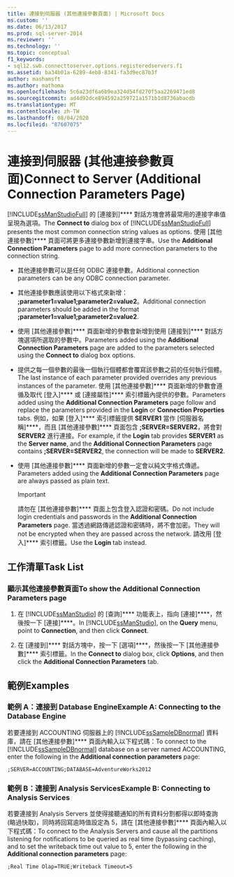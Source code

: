 ```yaml
---
title: 連接到伺服器 (其他連接參數頁面) | Microsoft Docs
ms.custom: ''
ms.date: 06/13/2017
ms.prod: sql-server-2014
ms.reviewer: ''
ms.technology: ''
ms.topic: conceptual
f1_keywords:
- sql12.swb.connecttoserver.options.registeredservers.f1
ms.assetid: ba34b01a-6289-4eb8-8341-fa3d9ec87b3f
author: mashamsft
ms.author: mathoma
ms.openlocfilehash: 5c6a23df6a6b9ea324d54fd270f5aa2269471ed8
ms.sourcegitcommit: ad4d92dce894592a259721a1571b1d8736abacdb
ms.translationtype: MT
ms.contentlocale: zh-TW
ms.lasthandoff: 08/04/2020
ms.locfileid: "87607075"
---
```

# <a name="connect-to-server-additional-connection-parameters-page"></a><span data-ttu-id="8c77d-102">連接到伺服器 (其他連接參數頁面)</span><span class="sxs-lookup"><span data-stu-id="8c77d-102">Connect to Server (Additional Connection Parameters Page)</span></span>
  <span data-ttu-id="8c77d-103">[!INCLUDE[ssManStudioFull](../includes/ssmanstudiofull-md.md)] 的 [連接到]\*\*\*\* 對話方塊會將最常用的連接字串值呈現為選項。</span><span class="sxs-lookup"><span data-stu-id="8c77d-103">The **Connect to** dialog box of [!INCLUDE[ssManStudioFull](../includes/ssmanstudiofull-md.md)] presents the most common connection string values as options.</span></span> <span data-ttu-id="8c77d-104">使用 [其他連接參數]\*\*\*\* 頁面可將更多連接參數新增到連接字串。</span><span class="sxs-lookup"><span data-stu-id="8c77d-104">Use the **Additional Connection Parameters** page to add more connection parameters to the connection string.</span></span>  
  
-   <span data-ttu-id="8c77d-105">其他連接參數可以是任何 ODBC 連接參數。</span><span class="sxs-lookup"><span data-stu-id="8c77d-105">Additional connection parameters can be any ODBC connection parameter.</span></span>  
  
-   <span data-ttu-id="8c77d-106">其他連接參數應該使用以下格式來新增： **;parameter1=value1;parameter2=value2**。</span><span class="sxs-lookup"><span data-stu-id="8c77d-106">Additional connection parameters should be added in the format **;parameter1=value1;parameter2=value2**.</span></span>  
  
-   <span data-ttu-id="8c77d-107">使用 [其他連接參數]\*\*\*\* 頁面新增的參數會新增到使用 [連接到]\*\*\*\* 對話方塊選項所選取的參數中。</span><span class="sxs-lookup"><span data-stu-id="8c77d-107">Parameters added using the **Additional Connection Parameters** page are added to the parameters selected using the **Connect to** dialog box options.</span></span>  
  
-   <span data-ttu-id="8c77d-108">提供之每一個參數的最後一個執行個體都會覆寫該參數之前的任何執行個體。</span><span class="sxs-lookup"><span data-stu-id="8c77d-108">The last instance of each parameter provided overrides any previous instances of the parameter.</span></span> <span data-ttu-id="8c77d-109">使用 [其他連接參數]\*\*\*\* 頁面新增的參數會遵循及取代 [登入]\*\*\*\* 或 [連接屬性]\*\*\*\* 索引標籤內提供的參數。</span><span class="sxs-lookup"><span data-stu-id="8c77d-109">Parameters added using the **Additional Connection Parameters** page follow and replace the parameters provided in the **Login** or **Connection Properties** tabs.</span></span> <span data-ttu-id="8c77d-110">例如，如果 [登入]\*\*\*\* 索引標籤提供 **SERVER1** 當作 [伺服器名稱]\*\*\*\*，而且 [其他連接參數]\*\*\*\* 頁面包含 **;SERVER=SERVER2**，將會對 **SERVER2** 進行連接。</span><span class="sxs-lookup"><span data-stu-id="8c77d-110">For example, if the **Login** tab provides **SERVER1** as the **Server name**, and the **Additional Connection Parameters** page contains **;SERVER=SERVER2**, the connection will be made to **SERVER2**.</span></span>  
  
-   <span data-ttu-id="8c77d-111">使用 [其他連接參數]\*\*\*\* 頁面新增的參數一定會以純文字格式傳遞。</span><span class="sxs-lookup"><span data-stu-id="8c77d-111">Parameters added using the **Additional Connection Parameters** page are always passed as plain text.</span></span>  
  
    > [!IMPORTANT]  
    >  <span data-ttu-id="8c77d-112">請勿在 [其他連接參數]\*\*\*\* 頁面上包含登入認證和密碼。</span><span class="sxs-lookup"><span data-stu-id="8c77d-112">Do not include login credentials and passwords in the **Additional Connection Parameters** page.</span></span> <span data-ttu-id="8c77d-113">當透過網路傳遞認證和密碼時，將不會加密。</span><span class="sxs-lookup"><span data-stu-id="8c77d-113">They will not be encrypted when they are passed across the network.</span></span> <span data-ttu-id="8c77d-114">請改用 [登入]\*\*\*\* 索引標籤。</span><span class="sxs-lookup"><span data-stu-id="8c77d-114">Use the **Login** tab instead.</span></span>  
  
## <a name="task-list"></a><span data-ttu-id="8c77d-115">工作清單</span><span class="sxs-lookup"><span data-stu-id="8c77d-115">Task List</span></span>  
  
### <a name="to-show-the-additional-connection-parameters-page"></a><span data-ttu-id="8c77d-116">顯示其他連接參數頁面</span><span class="sxs-lookup"><span data-stu-id="8c77d-116">To show the Additional Connection Parameters page</span></span>  
  
1.  <span data-ttu-id="8c77d-117">在 [!INCLUDE[ssManStudio](../includes/ssmanstudio-md.md)] 的 [查詢]\*\*\*\* 功能表上，指向 [連接]\*\*\*\*，然後按一下 [連接]\*\*\*\*。</span><span class="sxs-lookup"><span data-stu-id="8c77d-117">In [!INCLUDE[ssManStudio](../includes/ssmanstudio-md.md)], on the **Query** menu, point to **Connection**, and then click **Connect**.</span></span>  
  
2.  <span data-ttu-id="8c77d-118">在 [連接到]\*\*\*\* 對話方塊中，按一下 [選項]\*\*\*\*，然後按一下 [其他連接參數]\*\*\*\* 索引標籤。</span><span class="sxs-lookup"><span data-stu-id="8c77d-118">In the **Connect to** dialog box, click **Options**, and then click the **Additional Connection Parameters** tab.</span></span>  
  
## <a name="examples"></a><span data-ttu-id="8c77d-119">範例</span><span class="sxs-lookup"><span data-stu-id="8c77d-119">Examples</span></span>  
  
### <a name="example-a-connecting-to-the-database-engine"></a><span data-ttu-id="8c77d-120">範例 A：連接到 Database Engine</span><span class="sxs-lookup"><span data-stu-id="8c77d-120">Example A: Connecting to the Database Engine</span></span>  
 <span data-ttu-id="8c77d-121">若要連接到 ACCOUNTING 伺服器上的 [!INCLUDE[ssSampleDBnormal](../includes/sssampledbnormal-md.md)] 資料庫，請在 [其他連接參數]\*\*\*\* 頁面內輸入以下程式碼：</span><span class="sxs-lookup"><span data-stu-id="8c77d-121">To connect to the [!INCLUDE[ssSampleDBnormal](../includes/sssampledbnormal-md.md)] database on a server named ACCOUNTING, enter the following in the **Additional connection parameters** page:</span></span>  
  
```  
;SERVER=ACCOUNTING;DATABASE=AdventureWorks2012  
```  
  
### <a name="example-b-connecting-to-analysis-services"></a><span data-ttu-id="8c77d-122">範例 B：連接到 Analysis Services</span><span class="sxs-lookup"><span data-stu-id="8c77d-122">Example B: Connecting to Analysis Services</span></span>  
 <span data-ttu-id="8c77d-123">若要連接到 Analysis Servers 並使得接聽通知的所有資料分割都得以即時查詢 (略過快取)，同時將回寫逾時值設定為 5，請在 [其他連接參數]\*\*\*\* 頁面內輸入以下程式碼：</span><span class="sxs-lookup"><span data-stu-id="8c77d-123">To connect to the Analysis Servers and cause all the partitions listening for notifications to be queried as real time (bypassing caching), and to set the writeback time out value to 5, enter the following in the **Additional connection parameters** page:</span></span>  
  
```  
;Real Time Olap=TRUE;Writeback Timeout=5  
```  
  
  
